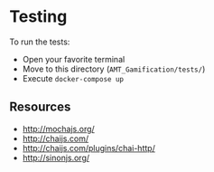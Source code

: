 # Testing 

To run the tests:
- Open your favorite terminal
- Move to this directory (`AMT_Gamification/tests/`)
- Execute `docker-compose up`

## Resources

- http://mochajs.org/
- http://chaijs.com/
- http://chaijs.com/plugins/chai-http/
- http://sinonjs.org/